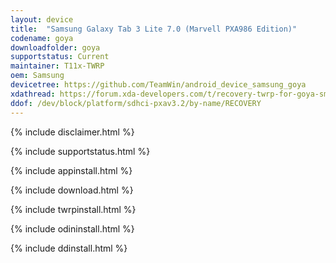 ```yaml
---
layout: device
title:  "Samsung Galaxy Tab 3 Lite 7.0 (Marvell PXA986 Edition)"
codename: goya
downloadfolder: goya
supportstatus: Current
maintainer: T11x-TWRP
oem: Samsung
devicetree: https://github.com/TeamWin/android_device_samsung_goya
xdathread: https://forum.xda-developers.com/t/recovery-twrp-for-goya-sm-t110-sm-t111.4388461/
ddof: /dev/block/platform/sdhci-pxav3.2/by-name/RECOVERY
---
```


{% include disclaimer.html %}

{% include supportstatus.html %}

{% include appinstall.html %}

{% include download.html %}

{% include twrpinstall.html %}

{% include odininstall.html %}

{% include ddinstall.html %}
